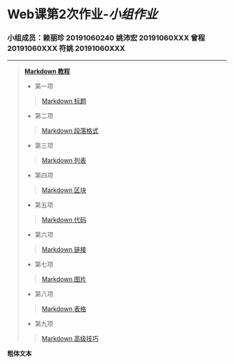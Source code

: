 # Web课第2次作业-_小组作业_
### 小组成员：赖丽珍 20191060240 姚沛宏 20191060XXX 曾程 20191060XXX 符姚 20191060XXX
----------

>**[Markdown 教程](https://www.runoob.com/markdown/md-tutorial.html)**
>* 第一项
 >>[Markdown 标题](https://www.runoob.com/markdown/md-title.html)
>
>* 第二项
 >>[Markdown 段落格式](https://www.runoob.com/markdown/md-paragraph.html)
>
>* 第三项
 >>[Markdown 列表](https://www.runoob.com/markdown/md-lists.html)
>
>* 第四项
 >>[Markdown 区块](https://www.runoob.com/markdown/md-block.html)
>
>* 第五项
 >>[Markdown 代码](https://www.runoob.com/markdown/md-code.html)
>
>* 第六项
 >>[Markdown 链接](https://www.runoob.com/markdown/md-link.html)
>
>* 第七项
 >>[Markdown 图片](https://www.runoob.com/markdown/md-image.html)
>
>* 第八项
 >>[Markdown 表格](https://www.runoob.com/markdown/md-table.html)
>
>* 第九项
 >>[Markdown 高级技巧](https://www.runoob.com/markdown/md-advance.html)
>
**粗体文本**
